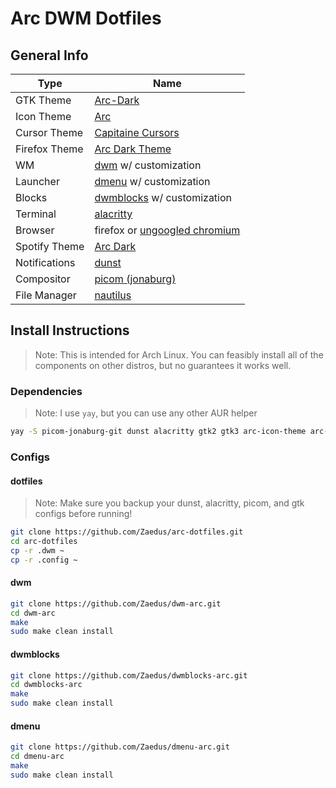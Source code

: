 # Arc DWM Dotfiles

## General Info

| Type          | Name                                                                                               |
|---------------|----------------------------------------------------------------------------------------------------|
| GTK Theme     | [Arc-Dark](https://github.com/jnsh/arc-theme)                                                      |
| Icon Theme    | [Arc](https://github.com/horst3180/arc-icon-theme)                                                 |
| Cursor Theme  | [Capitaine Cursors](https://github.com/keeferrourke/capitaine-cursors)                             |
| Firefox Theme | [Arc Dark Theme](https://addons.mozilla.org/en-US/firefox/addon/arc-dark-theme-we/)                |
| WM            | [dwm](https://github.com/Zaedus/dwm-arc) w/ customization                                          |
| Launcher      | [dmenu](https://github.com/Zaedus/dmenu-arc) w/ customization                                      |
| Blocks        | [dwmblocks](https://github.com/Zaedus/dwmblocks-arc) w/ customization                              |
| Terminal      | [alacritty](https://github.com/alacritty/alacritty)                                                |
| Browser       | firefox or [ungoogled chromium](https://github.com/Eloston/ungoogled-chromium)                     |
| Spotify Theme | [Arc Dark](https://github.com/morpheusthewhite/spicetify-themes/wiki/Themes-preview#arc-dark)      |
| Notifications | [dunst](https://github.com/dunst-project/dunst)                                                    |
| Compositor    | [picom (jonaburg)](https://github.com/jonaburg/picom)                                              |
| File Manager  | [nautilus](https://github.com/GNOME/nautilus)                                                      |

## Install Instructions

> Note: This is intended for Arch Linux. You can feasibly install all of the components on other distros, but no guarantees it works well.

### Dependencies

> Note: I use `yay`, but you can use any other AUR helper

```bash
yay -S picom-jonaburg-git dunst alacritty gtk2 gtk3 arc-icon-theme arc-gtk-theme nautilus nitrogen polkit-gnome acpi pacman-contrib checkupdates-aur alsa-utils
```

### Configs

#### dotfiles

> Note: Make sure you backup your dunst, alacritty, picom, and gtk configs before running!

```bash
git clone https://github.com/Zaedus/arc-dotfiles.git
cd arc-dotfiles
cp -r .dwm ~
cp -r .config ~
```

#### dwm

```bash
git clone https://github.com/Zaedus/dwm-arc.git
cd dwm-arc
make
sudo make clean install
```

#### dwmblocks

```bash
git clone https://github.com/Zaedus/dwmblocks-arc.git
cd dwmblocks-arc
make
sudo make clean install
```

#### dmenu

```bash
git clone https://github.com/Zaedus/dmenu-arc.git
cd dmenu-arc
make
sudo make clean install
```